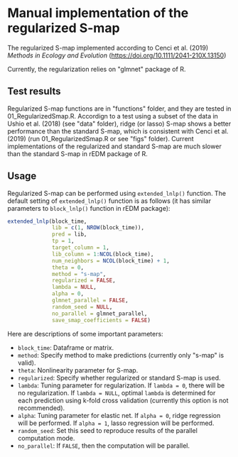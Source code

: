 # Manual implementation of the regularized S-map
The regularized S-map implemented according to Cenci et al. (2019) <i>Methods in Ecology and Evolution</i> (https://doi.org/10.1111/2041-210X.13150)

Currently, the regularization relies on "glmnet" package of R.

## Test results
Regularized S-map functions are in "functions" folder, and they are tested in 01_RegularizedSmap.R. Accordign to a test using a subset of the data in Ushio et al. (2018) (see "data" folder), ridge (or lasso) S-map shows a better performance than the standard S-map, which is consistent with Cenci et al. (2019) (run 01_RegularizedSmap.R or see "figs" folder). Current implementations of the regularized and standard S-map are much slower than the standard S-map in rEDM package of R.

## Usage
Regularized S-map can be performed using ```extended_lnlp()``` function. The default setting of ```extended_lnlp()``` function is as follows (it has similar parameters to ```block_lnlp()``` function in rEDM package):

``` r
extended_lnlp(block_time,
              lib = c(1, NROW(block_time)),
              pred = lib,
              tp = 1,
              target_column = 1,
              lib_column = 1:NCOL(block_time),
              num_neighbors = NCOL(block_time) + 1,
              theta = 0,
              method = "s-map",
              regularized = FALSE,
              lambda = NULL,
              alpha = 0,
              glmnet_parallel = FALSE,
              random_seed = NULL,
              no_parallel = glmnet_parallel,
              save_smap_coefficients = FALSE)
```

Here are descriptions of some important parameters:
- `block_time`: Dataframe or matrix.
- `method`: Specify method to make predictions (currently only "s-map" is valid).
- `theta`: Nonlinearity parameter for S-map.
- `regularized`: Specify whether regularized or standard S-map is used.
- `lambda`: Tuning parameter for regularization. If `lambda = 0`, there will be no regularization. If `lambda = NULL`, optimal `lambda` is determined for each prediction using k-fold cross validation (currently this option is not recommended).
- `alpha`: Tuning parameter for elastic net. If `alpha = 0`, ridge regression will be performed. If `alpha = 1`, lasso regression will be performed.
- `random_seed`: Set this seed to reproduce results of the parallel computation mode.
- `no_parallel`: If `FALSE`, then the computation will be parallel.
